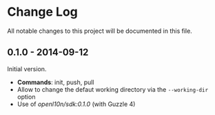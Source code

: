 # Change Log

All notable changes to this project will be documented in this file.

## 0.1.0 - 2014-09-12

Initial version.

- **Commands**: init, push, pull
- Allow to change the defaut working directory via the `--working-dir` option
- Use of *openl10n/sdk:0.1.0* (with Guzzle 4)
